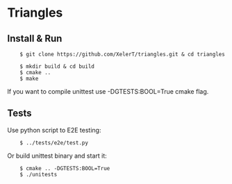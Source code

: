 # Triangles

## Install & Run

        $ git clone https://github.com/XelerT/triangles.git & cd triangles

        $ mkdir build & cd build
        $ cmake ..
        $ make

If you want to compile unittest use -DGTESTS:BOOL=True cmake flag.

## Tests

Use python script to E2E testing:

        $ ../tests/e2e/test.py

Or build unittest binary and start it:

        $ cmake .. -DGTESTS:BOOL=True
        $ ./unitests
